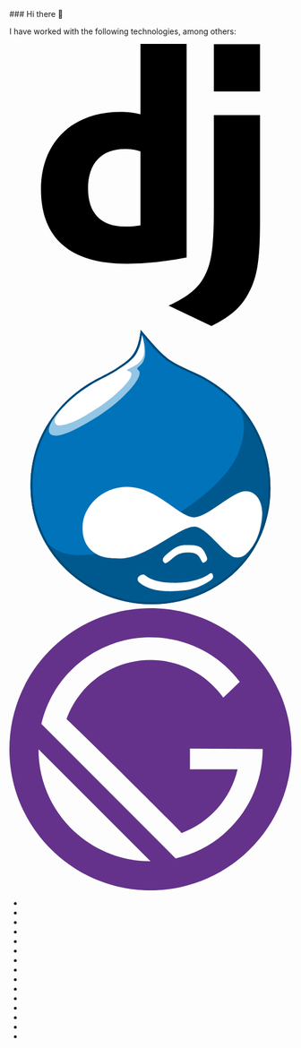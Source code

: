 <link rel="stylesheet" type='text/css' href="https://cdn.jsdelivr.net/gh/devicons/devicon@latest/devicon.min.css" />
### Hi there 👋

I have worked with the following technologies, among others:


<svg viewBox="0 0 128 128">
    <path d="M59.448 0h20.93v96.88c-10.737 2.04-18.62 2.855-27.181 2.855-25.551-.001-38.87-11.551-38.87-33.705 0-21.338 14.135-35.2 36.015-35.2 3.398 0 5.98.272 9.106 1.087zm0 48.765c-2.446-.815-4.485-1.086-7.067-1.086-10.6 0-16.717 6.523-16.717 17.939 0 11.145 5.845 17.26 16.582 17.26 2.309 0 4.212-.136 7.202-.542z"></path><path d="M113.672 32.321V80.84c0 16.717-1.224 24.735-4.893 31.666-3.398 6.661-7.883 10.873-17.124 15.494l-19.435-9.241c9.242-4.35 13.726-8.153 16.58-14 2.99-5.979 3.943-12.91 3.943-31.122V32.321zM92.742.111h20.93v21.474h-20.93z"></path>
</svg>
<svg viewBox="0 0 128 128">
    <path fill="#00598E" d="M91.1 24.935c-6.352-3.956-12.345-5.513-18.337-9.469-3.716-2.516-8.869-8.51-13.185-13.663-.838 8.27-3.355 11.625-6.231 14.022-6.112 4.795-9.948 6.232-15.222 9.109C33.69 27.212 9.601 41.595 9.601 72.516c0 30.923 26.008 53.694 54.892 53.694 28.886 0 53.934-20.974 53.934-52.734-.001-31.762-23.491-46.143-27.327-48.541z"></path><path fill="#fff" d="M81.365 99.35c1.917 0 3.955.119 5.394 1.079 1.438.958 2.277 3.116 2.756 4.314.479 1.199 0 1.917-.959 2.396-.838.48-.958.24-1.797-1.317-.839-1.558-1.559-3.117-5.753-3.117-4.195 0-5.514 1.439-7.551 3.117-2.038 1.678-2.757 2.277-3.476 1.317-.719-.958-.479-1.917.839-3.116s3.476-3.116 5.513-3.955c2.038-.838 3.117-.718 5.034-.718zM61.47 113.013c2.397 1.917 5.992 3.475 13.663 3.475s13.063-2.157 15.461-3.954c1.079-.84 1.558-.12 1.678.359.12.479.36 1.199-.479 2.037-.599.6-6.112 4.435-12.584 5.034-6.473.599-15.221.959-20.495-3.835-.839-.839-.599-2.037 0-2.516.6-.479 1.079-.84 1.798-.84s.598-.001.958.24z"></path><path fill="#0073BA" d="M32.106 103.903c9.108-.119 10.786-1.678 18.816-5.273 43.387-19.416 51.416-37.153 52.975-41.229 1.558-4.076 3.835-10.667 1.438-17.979a66.4 66.4 0 01-1.045-3.456c-5.765-6.447-11.489-9.965-13.218-11.045-6.232-3.955-12.345-5.513-18.338-9.468-3.715-2.397-8.868-8.51-13.183-13.663-.84 8.269-3.236 11.746-6.233 14.022-6.112 4.795-9.947 6.233-15.221 9.109-4.433 2.397-28.523 16.66-28.523 47.581 0 9.873 2.651 18.915 7.201 26.649l1.188-.042c2.517 2.278 6.473 4.914 14.143 4.794z"></path><path fill="#004975" d="M91.073 24.922c-6.232-3.955-12.345-5.513-18.338-9.468-3.715-2.397-8.868-8.51-13.183-13.663-.84 8.269-3.236 11.746-6.233 14.022-6.112 4.795-9.947 6.233-15.221 9.109-4.434 2.396-28.524 16.659-28.524 47.58 0 9.873 2.651 18.915 7.201 26.649 9.7 16.492 28.028 27.044 47.69 27.044 28.885 0 53.934-20.974 53.934-52.735 0-17.441-7.084-29.641-14.108-37.494-5.765-6.446-11.489-9.964-13.218-11.044zm14.569 14.03c7.868 9.838 11.859 21.448 11.859 34.509 0 7.58-1.444 14.739-4.291 21.281a48.926 48.926 0 01-11.559 16.34c-9.823 9.168-23.029 14.216-37.186 14.216-7.003 0-13.875-1.338-20.427-3.977a54.728 54.728 0 01-17.232-11.029c-10.533-9.955-16.334-23.375-16.334-37.789 0-12.837 4.167-24.244 12.386-33.905 6.278-7.379 13.049-11.469 15.668-12.885a152.775 152.775 0 013.618-1.898c3.616-1.856 7.032-3.609 11.73-7.295 2.505-1.903 5.174-4.919 6.31-12.576 3.96 4.708 8.554 10 12.064 12.264 3.116 2.058 6.312 3.499 9.403 4.892 2.923 1.319 5.947 2.682 8.938 4.581l.113.07c8.748 5.46 13.407 11.286 14.94 13.201z"></path><path fill="#93C5E4" d="M60.151 4.187c1.678 4.914 1.438 7.431 1.438 8.51s-.6 3.956-2.518 5.393c-.839.6-1.078 1.079-1.078 1.199 0 .479 1.078.839 1.078 1.917 0 1.319-.599 3.956-6.951 10.308-6.353 6.352-15.461 11.985-22.532 15.46-7.071 3.476-10.427 3.237-11.386 1.559-.959-1.678.359-5.393 4.794-10.307 4.435-4.915 18.457-11.986 18.457-11.986l17.499-12.224.958-4.675"></path><path fill="#fff" d="M60.151 4.067c-1.079 7.911-3.476 10.308-6.712 12.824-5.394 4.076-10.667 6.592-11.865 7.191-3.116 1.558-14.382 7.791-20.255 16.78-1.798 2.756 0 3.835.359 4.074.36.24 4.435.719 13.184-4.554 8.75-5.274 12.585-8.39 17.499-13.544 2.637-2.756 2.996-4.314 2.996-5.034 0-.838-.6-1.198-1.558-1.438-.48-.12-.6-.36 0-.719.599-.359 3.115-1.558 3.715-2.037.6-.479 3.476-2.396 3.596-5.513.119-3.116-.12-5.274-.959-8.03zM33.185 91.199c.12-9.349 8.869-18.098 19.896-18.218 14.022-.119 23.73 13.903 30.802 13.783 5.991-.118 17.497-11.864 23.131-11.864 5.992 0 7.671 6.232 7.671 9.948 0 3.715-1.199 10.427-4.076 14.621-2.876 4.196-4.674 5.753-8.029 5.513-4.314-.359-12.944-13.783-18.458-14.022-6.95-.24-22.053 14.501-33.918 14.501-7.19 0-9.348-1.078-11.745-2.637-3.597-2.515-5.394-6.351-5.274-11.625z"></path><path d="M105.336 39.423c2.396 7.311.119 13.903-1.438 17.979-1.559 4.075-9.588 21.813-52.975 41.229-8.03 3.595-9.708 5.154-18.816 5.273-7.671.12-11.626-2.516-14.143-4.793l-1.188.042c9.7 16.492 28.028 27.044 47.69 27.044 28.885 0 53.934-20.974 53.934-52.735 0-17.441-7.084-29.641-14.108-37.494.243.91.581 2.044 1.044 3.455z" fill="none"></path>
</svg>

<svg viewBox="0 0 128 128">
    <path fill="#64328B" d="M64 0C28.7 0 0 28.7 0 64s28.7 64 64 64 64-28.7 64-64S99.3 0 64 0zM13.2 64L64 114.8c-28.1 0-50.8-22.7-50.8-50.8zm62.2 49.5l-60.9-61C19.7 30 39.9 13.2 64 13.2c16.6 0 31.3 7.9 40.5 20.2L97 40.6c-7.3-10.4-19.3-17.1-33-17.1-17.6 0-32.5 11.2-38.1 26.8C33.1 57 75.4 98.8 78.1 102c12.7-4.7 22.3-15.5 25.4-28.9H81.9v-9.4l33 .2c-.1 24.3-16.9 44.5-39.5 49.6z"></path>
</svg>

* <i class="devicon-javascript-plain colored"></i>
* <i class="devicon-laravel-original-wordmark colored"></i>
* <i class="devicon-mysql-plain-wordmark colored"></i>
* <i class="devicon-neovim-plain-wordmark colored"></i>
* <i class="devicon-nextjs-original-wordmark"></i>
* <i class="devicon-nodejs-plain-wordmark colored"></i>
* <i class="devicon-php-plain colored"></i>
* <i class="devicon-postgresql-plain-wordmark colored"></i>
* <i class="devicon-python-plain-wordmark colored"></i>
* <i class="devicon-react-original-wordmark colored"></i>
* <i class="devicon-redis-plain-wordmark colored"></i>
* <i class="devicon-tailwindcss-plain-wordmark colored"></i>
* <i class="devicon-typescript-plain colored"></i>
* <i class="devicon-wordpress-plain-wordmark colored"></i>
* <i class="devicon-zend-original-wordmark colored"></i>


<!--
**matthewbdaly/matthewbdaly** is a ✨ _special_ ✨ repository because its `README.md` (this file) appears on your GitHub profile.

Here are some ideas to get you started:

- 🔭 I’m currently working on ...
- 🌱 I’m currently learning ...
- 👯 I’m looking to collaborate on ...
- 🤔 I’m looking for help with ...
- 💬 Ask me about ...
- 📫 How to reach me: ...
- 😄 Pronouns: ...
- ⚡ Fun fact: ...
-->
